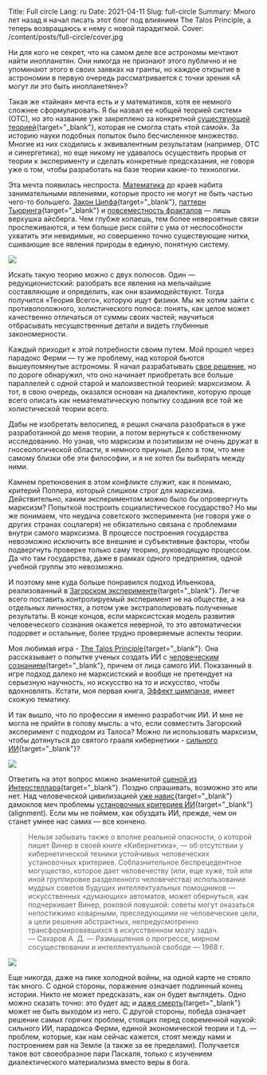 Title: Full circle
Lang: ru
Date: 2021-04-11
Slug: full-circle
Summary: Много лет назад я начал писать этот блог под влиянием The Talos Principle, а теперь возвращаюсь к нему с новой парадигмой.
Cover: /content/posts/full-circle/cover.jpg

Ни для кого не секрет, что на самом деле все астрономы мечтают найти инопланетян. Они никогда не признают этого публично и не упоминают этого в своих заявках на гранты, но каждое открытие в астрономии в первую очередь рассматривается с точки зрения «А могут ли это быть инопланетяне»?

Такая же «тайная» мечта есть и у математиков, хотя ее немного сложнее сформулировать. Я бы назвал ее «общей теорией систем» (ОТС), но это название уже закреплено за конкретной [существующей теорией](https://ru.wikipedia.org/wiki/%D0%9E%D0%B1%D1%89%D0%B0%D1%8F_%D1%82%D0%B5%D0%BE%D1%80%D0%B8%D1%8F_%D1%81%D0%B8%D1%81%D1%82%D0%B5%D0%BC){target="_blank"}, которая не смогла стать «той самой». За историю науки подобных попыток было бесчисленное множество. Многие из них сходились к эквивалентным результатам (например, ОТС и синергетика), но еще никому не удавалось осуществить прорыв от теории к эксперименту и сделать конкретные предсказания, не говоря уже о том, чтобы разработать на базе теории какие-то технологии.

Эта мечта появилась неспроста. [Математика](simple-math.html) до краев набита занимательными явлениями, которые просто не могут не быть частью чего-то большего. [Закон Ципфа](https://youtu.be/fCn8zs912OE){target="_blank"}, [паттерн Тьюринга](https://youtu.be/9c_8ksn8YaM){target="_blank"} и [повсеместность фракталов](fractals.html) — лишь верхушка айсберга. Чем глубже копаешь, тем более невероятные связи прослеживаются, и тем больше риск сойти с ума от неспособности ухватить эти невидимые, но совершенно точно существующие нитки, сшивающие все явления природы в единую, понятную систему.

![]({static}matrix.jpg)

Искать такую теорию можно с двух полюсов. Один — редукционистский: разобрать все явления на мельчайшие составляющие и определить, как они взаимодействуют. Тогда получится «Теория Всего», которую ищут физики. Мы же хотим зайти с противоположного, холистического полюса: понять, как целое может качественно отличаться от суммы своих частей; научиться отбрасывать несущественные детали и видеть глубинные закономерности.

Каждый приходит к этой потребности своим путем. Мой прошел через парадокс Ферми — ту же проблему, над которой бьются вышеупомянутые астрономы. Я начал разрабатывать [свое решение](black-attractor.html), но по дороге обнаружил, что оно начинает приобретать все больше параллелей с одной старой и малоизвестной теорией: марксизмом. А тот, в свою очередь, оказался основан на диалектике, которую проще всего описать как нематематическую попытку создания все той же холистической теории всего.

Дабы не изобретать велосипед, я решил сначала разобраться в уже разработанной до меня теории, а потом вернуться к собственному исследованию. Но узнав, что марксизм и позитивизм не очень дружат в гносеологической области, я немного приуныл. Дело в том, что мне самому близки обе эти философии, и я не хотел бы выбирать между ними.

Камнем преткновения в этом конфликте служит, как я понимаю, критерий Поппера, который слишком строг для марксизма. Действительно, каким экспериментом можно было бы опровергнуть марксизм? Попыткой построить социалистическое государство? Но мы же понимаем, что неудача советского эксперимента (не говоря уже о других странах соцлагеря) не обязательно связана с проблемами внутри самого марксизма. В процессе построения государства невозможно исключить все внешние и субъективные факторы, чтобы подвергнуть проверке только саму теорию, руководящую процессом. Да что там государства, даже в рамках одного предприятия, одной учебной группы это невозможно.

И поэтому мне куда больше понравился подход Ильенкова, реализованный в [Загорском эксперименте](https://newtonew.com/story/zagorsk-experiment){target="_blank"}. Легче всего поставить контролируемый эксперимент не на обществе, а на отдельных личностях, а потом уже экстраполировать полученные результаты. В конце концов, если марксистская модель развития человеческого сознания окажется неверной, то это автоматически подорвет и остальные, более трудно проверяемые аспекты теории.

Моя любимая игра - [The Talos Principle](https://store.steampowered.com/app/257510/The_Talos_Principle){target="_blank"}. Она рассказывает о попытке ученых создать ИИ с [человеческим сознанием](https://youtu.be/bJLcIBixGj8){target="_blank"}, причем от лица самого ИИ. Показанный в игре подход далеко не марксистский и вообще не претендует на серьезную научность, но искусство на то и искусство, чтобы вдохновлять. Кстати, моя первая книга, [Эффект шимпанзе](ce.html), имеет схожую тематику.

И так вышло, что по профессии я именно разработчик ИИ. И мне не могла не прийти в голову мысль: а что, если совместить Загорский эксперимент с подходом из Талоса? Можно ли использовать марксизм, чтобы дотянуться до святого грааля кибернетики - [сильного ИИ](https://ru.wikipedia.org/wiki/Сильный_и_слабый_искусственные_интеллекты){target="_blank"}?

![]({static}2d.jpg)

Ответить на этот вопрос можно знаменитой [сценой из Интерстеллара](https://youtu.be/6ixvpLCdqkA?t=12){target="_blank"}. Поздно спрашивать, возможно это или нет. Над человеческой цивилизацией [уже навис](https://www.cnbc.com/2018/03/13/elon-musk-at-sxsw-a-i-is-more-dangerous-than-nuclear-weapons.html){target="_blank"} дамоклов меч проблемы [установочных критериев ИИ](https://intelligence.org/stanford-talk/){target="_blank"} (alignment). Если мы не поймем, как обуздать ИИ, прежде, чем он станет умнее нас самих — все кончено.

> Нельзя забывать также о вполне реальной опасности, о которой пишет Винер в своей книге «Кибернетика», — об отсутствии у кибернетической техники устойчивых человеческих установочных критериев. Соблазнительное беспрецедентное могущество, которое дает человечеству (или, еще хуже, той или иной группировке разделенного человечества) использование мудрых советов будущих интеллектуальных помощников — искусственных «думающих» автоматов, может обернуться, как подчеркивает Винер, роковой ловушкой: советы могут оказаться непостижимо коварными, преследующими не человеческие цели, а цели решения абстрактных, непредусмотренно трансформировавшихся в искусственном мозгу задач.  
> — Сахаров А. Д. — Размышления о прогрессе, мирном сосуществовании и интеллектуальной свободе — 1968 г.  

![]({static}machine.jpg)

Еще никогда, даже на пике холодной войны, на одной карте не стояло так много. С одной стороны, поражение означает подлинный конец истории. Никто не может предсказать, как он будет выглядеть. Одно можно сказать точно: это будет ад; и [даже смерть](https://ru.wikipedia.org/wiki/%D0%92%D0%B0%D1%81%D0%B8%D0%BB%D0%B8%D1%81%D0%BA_%D0%A0%D0%BE%D0%BA%D0%BE){target="_blank"} может не быть выходом из него. С другой стороны, победа означает решение самых горячих проблем, стоящих перед современной наукой: сильного ИИ, парадокса Ферми, единой экономической теории и т.д. — проблем, которые, как нам сейчас кажется, стоят между нами и построением рая на Земле (а также за ее пределами). Получается такое вот своеобразное пари Паскаля, только с изучением диалектического материализма вместо веры в бога.